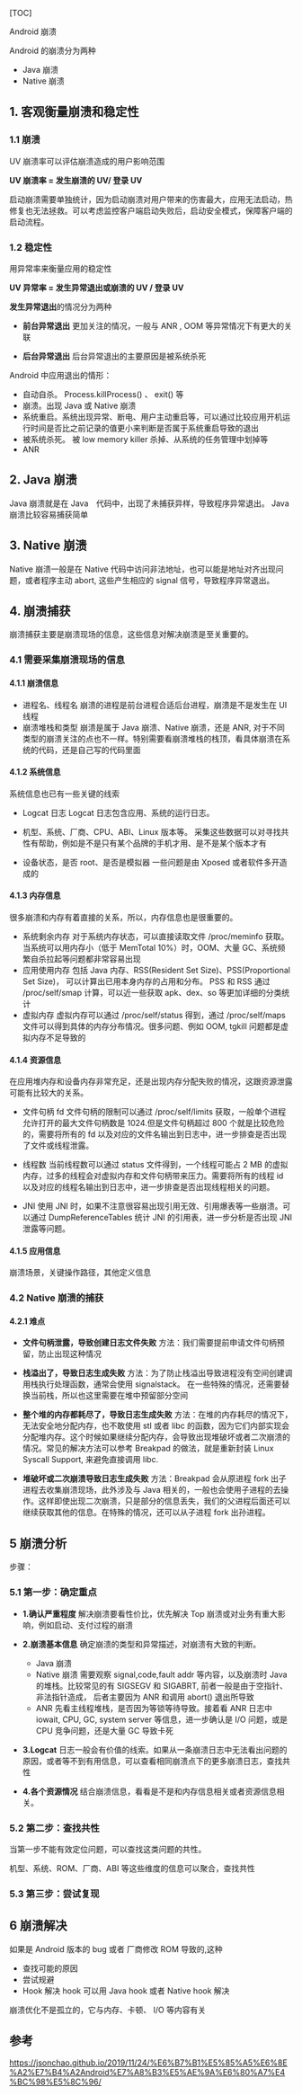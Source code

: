 [TOC]

Android 崩溃

Android 的崩溃分为两种

- Java 崩溃
- Native 崩溃

## 1. 客观衡量崩溃和稳定性

### 1.1 崩溃
UV 崩溃率可以评估崩溃造成的用户影响范围

**UV 崩溃率 = 发生崩溃的 UV/ 登录 UV**

启动崩溃需要单独统计，因为启动崩溃对用户带来的伤害最大，应用无法启动，热修复也无法拯救。可以考虑监控客户端启动失败后，启动安全模式，保障客户端的启动流程。

### 1.2 稳定性

用异常率来衡量应用的稳定性

**UV 异常率 = 发生异常退出或崩溃的 UV / 登录 UV**

**发生异常退出**的情况分为两种

- **前台异常退出**
    更加关注的情况，一般与 ANR , OOM 等异常情况下有更大的关联
    
- **后台异常退出**
    后台异常退出的主要原因是被系统杀死

Android 中应用退出的情形：

- 自动自杀。 Process.killProcess() 、 exit() 等
- 崩溃。出现 Java 或 Native 崩溃
- 系统重启。系统出现异常、断电、用户主动重启等，可以通过比较应用开机运行时间是否比之前记录的值更小来判断是否属于系统重启导致的退出
- 被系统杀死。 被 low memory killer 杀掉、从系统的任务管理中划掉等
- ANR

## 2. Java 崩溃

Java 崩溃就是在 Java　代码中，出现了未捕获异样，导致程序异常退出。
Java 崩溃比较容易捕获简单


## 3. Native 崩溃

Native 崩溃一般是在 Native 代码中访问非法地址，也可以能是地址对齐出现问题，或者程序主动 abort, 这些产生相应的 signal 信号，导致程序异常退出。


## 4. 崩溃捕获

崩溃捕获主要是崩溃现场的信息，这些信息对解决崩溃是至关重要的。

### 4.1 需要采集崩溃现场的信息
#### 4.1.1 崩溃信息 

- 进程名、线程名
    崩溃的进程是前台进程合适后台进程，崩溃是不是发生在 UI 线程
- 崩溃堆栈和类型
    崩溃是属于 Java 崩溃、Native 崩溃，还是 ANR, 对于不同类型的崩溃关注的点也不一样。特别需要看崩溃堆栈的栈顶，看具体崩溃在系统的代码，还是自己写的代码里面

#### 4.1.2 系统信息
系统信息也已有一些关键的线索

- Logcat 日志
    Logcat 日志包含应用、系统的运行日志。

- 机型、系统、厂商、CPU、ABI、Linux 版本等。
    采集这些数据可以对寻找共性有帮助，例如是不是只有某个品牌的手机才用、是不是某个版本才有
    
- 设备状态，是否 root、是否是模拟器
    一些问题是由 Xposed 或者软件多开造成的
    
#### 4.1.3 内存信息
很多崩溃和内存有着直接的关系，所以，内存信息也是很重要的。

- 系统剩余内存
    对于系统内存状态，可以直接读取文件 /proc/meminfo 获取。当系统可以用内存小（低于 MemTotal 10%）时，OOM、大量 GC、系统频繁自杀拉起等问题都非常容易出现
- 应用使用内存
    包括 Java 内存、RSS(Resident Set Size)、PSS(Proportional Set Size)， 可以计算出已用本身内存的占用和分布。 PSS 和 RSS 通过 /proc/self/smap 计算，可以近一些获取 apk、dex、so 等更加详细的分类统计
- 虚拟内存
  虚拟内存可以通过 /proc/self/status 得到，通过 /proc/self/maps 文件可以得到具体的内存分布情况。很多问题、例如 OOM, tgkill 问题都是虚拟内存不足导致的
    
#### 4.1.4 资源信息

在应用堆内存和设备内存非常充足，还是出现内存分配失败的情况，这跟资源泄露可能有比较大的关系。

- 文件句柄 fd
    文件句柄的限制可以通过 /proc/self/limits 获取，一般单个进程允许打开的最大文件句柄数是 1024.但是文件句柄超过 800 个就是比较危险的，需要将所有的 fd 以及对应的文件名输出到日志中，进一步排查是否出现了文件或线程泄露。

- 线程数
  当前线程数可以通过 status 文件得到，一个线程可能占 2 MB 的虚拟内存，过多的线程会对虚拟内存和文件句柄带来压力。需要将所有的线程 id 以及对应的线程名输出到日志中，进一步排查是否出现线程相关的问题。

- JNI
    使用 JNI 时，如果不注意很容易出现引用无效、引用爆表等一些崩溃。可以通过 DumpReferenceTables 统计 JNI 的引用表，进一步分析是否出现 JNI 泄露等问题。

#### 4.1.5 应用信息
崩溃场景，关键操作路径，其他定义信息


### 4.2 Native 崩溃的捕获

#### 4.2.1 难点
- **文件句柄泄露，导致创建日志文件失败**
  方法：我们需要提前申请文件句柄预留，防止出现这种情况
  
- **栈溢出了，导致日志生成失败**
  方法：为了防止栈溢出导致进程没有空间创建调用栈执行处理函数，通常会使用 signalstack。 在一些特殊的情况，还需要替换当前栈，所以也这里需要在堆中预留部分空间
  
- **整个堆的内存都耗尽了，导致日志生成失败**
  方法：在堆的内存耗尽的情况下，无法安全地分配内存，也不敢使用 stl 或者 libc 的函数，因为它们内部实现会分配堆内存。这个时候如果继续分配内存，会导致出现堆破坏或者二次崩溃的情况。常见的解决方法可以参考 Breakpad 的做法，就是重新封装 Linux Syscall Support, 来避免直接调用 libc.
  
- **堆破坏或二次崩溃导致日志生成失败**
    方法：Breakpad 会从原进程 fork 出子进程去收集崩溃现场，此外涉及与 Java 相关的，一般也会使用子进程的去操作。这样即使出现二次崩溃，只是部分的信息丢失，我们的父进程后面还可以继续获取其他的信息。在特殊的情况，还可以从子进程 fork 出孙进程。
    

## 5 崩溃分析

步骤：
### 5.1 第一步：确定重点
- **1.确认严重程度**
    解决崩溃要看性价比，优先解决 Top 崩溃或对业务有重大影响，例如启动、支付过程的崩溃

- **2.崩溃基本信息**
    确定崩溃的类型和异常描述，对崩溃有大致的判断。
    - Java 崩溃
    - Native 崩溃
        需要观察 signal,code,fault addr 等内容，以及崩溃时 Java 的堆栈。比较常见的有 SIGSEGV 和 SIGABRT, 前者一般是由于空指针、非法指针造成， 后者主要因为 ANR 和调用 abort() 退出所导致
    - ANR
      先看主线程堆栈，是否因为等锁等待导致。接着看 ANR  日志中 iowait, CPU, GC, system server 等信息，进一步确认是 I/O 问题，或是 CPU 竞争问题，还是大量 GC 导致卡死

- **3.Logcat**
    日志一般会有价值的线索。如果从一条崩溃日志中无法看出问题的原因，或者等不到有用信息，可以查看相同崩溃点下的更多崩溃日志，查找共性
    
- **4.各个资源情况**
    结合崩溃信息，看看是不是和内存信息相关或者资源信息相关。

### 5.2 第二步：查找共性
当第一步不能有效定位问题，可以查找这类问题的共性。

机型、系统、ROM、厂商、ABI 等这些维度的信息可以聚合，查找共性

### 5.3 第三步：尝试复现

## 6 崩溃解决
如果是 Android 版本的 bug 或者 厂商修改 ROM  导致的,这种

-  查找可能的原因
-  尝试规避
-  Hook 解决
    hook 可以用 Java hook 或者 Native hook 解决

崩溃优化不是孤立的，它与内存、卡顿、 I/O 等内容有关
## 参考
https://jsonchao.github.io/2019/11/24/%E6%B7%B1%E5%85%A5%E6%8E%A2%E7%B4%A2Android%E7%A8%B3%E5%AE%9A%E6%80%A7%E4%BC%98%E5%8C%96/
  
  
  
  
  
  
  
  
  
  
  
  
  
  
  
  
  
  
  
  
  
  
  
  
  



